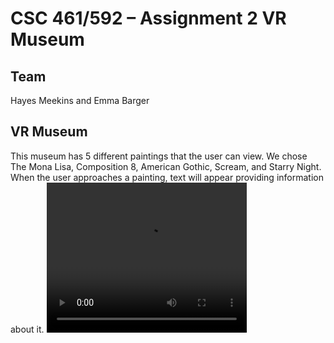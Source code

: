 # CSC 461/592 – Assignment 2 VR Museum
## Team
Hayes Meekins and Emma Barger
## VR Museum
This museum has 5 different paintings that the user can view. 
We chose The Mona Lisa, Composition 8, American Gothic, Scream, and Starry Night. 
When the user approaches a painting, text will appear providing information about it.
<video src="MuseumPreview.mp4" width="320" height="240" controls></video>


